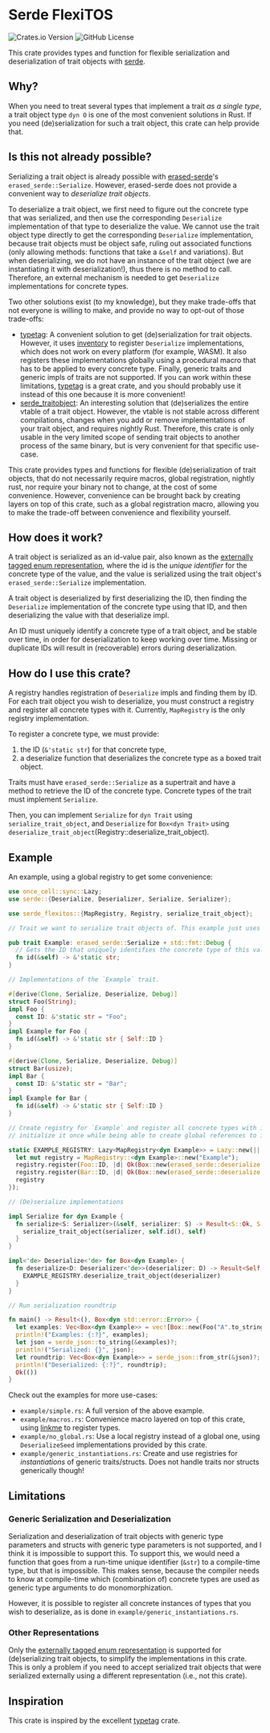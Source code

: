 # Serde FlexiTOS

![Crates.io Version](https://img.shields.io/crates/v/serde_flexitos)
![GitHub License](https://img.shields.io/github/license/Gohla/serde_flexitos)

<!-- cargo-rdme start -->

This crate provides types and function for flexible serialization and deserialization of trait objects with
[serde][serde].

## Why?

When you need to treat several types that implement a trait *as a single type*, a trait object type `dyn O` is one of
the most convenient solutions in Rust. If you need (de)serialization for such a trait object, this crate can help
provide that.

## Is this not already possible?

Serializing a trait object is already possible with [erased-serde][erased-serde]'s `erased_serde::Serialize`.
However, erased-serde does not provide a convenient way to *deserialize trait objects*.

To deserialize a trait object, we first need to figure out the concrete type that was serialized, and then use the
corresponding `Deserialize` implementation of that type to deserialize the value. We cannot use the trait object
type directly to get the corresponding `Deserialize` implementation, because trait objects must be object safe,
ruling out associated functions (only allowing methods: functions that take a `&self` and variations). But when
deserializing, we do not have an instance of the trait object (we are instantiating it with deserialization!), thus
there is no method to call. Therefore, an external mechanism is needed to get `Deserialize` implementations for
concrete types.

Two other solutions exist (to my knowledge), but they make trade-offs that not everyone is willing to make, and
provide no way to opt-out of those trade-offs:

- [typetag][typetag]: A convenient solution to get (de)serialization for trait objects. However, it uses
  [inventory][inventory] to register `Deserialize` implementations, which does not work on every platform (for
  example, WASM). It also registers these implementations globally using a procedural macro that has to be applied
  to every concrete type. Finally, generic traits and generic impls of traits are not supported.
  If you can work within these limitations, [typetag][typetag] is a great crate, and you should probably use it
  instead of this one because it is more convenient!
- [serde_traitobject][serde_traitobject]: An interesting solution that (de)serializes the entire vtable of a trait
  object. However, the vtable is not stable across different compilations, changes when you add or remove
  implementations of your trait object, and requires nightly Rust. Therefore, this crate is only usable in the very
  limited scope of sending trait objects to another process of the same binary, but is very convenient for that
  specific use-case.

This crate provides types and functions for flexible (de)serialization of trait objects, that do not necessarily
require macros, global registration, nightly rust, nor require your binary not to change, at the cost of some
convenience. However, convenience can be brought back by creating layers on top of this crate, such as a global
registration macro, allowing you to make the trade-off between convenience and flexibility yourself.

## How does it work?

A trait object is serialized as an id-value pair, also known as the [externally tagged enum representation][exttag],
where the id is the *unique identifier* for the concrete type of the value, and the value is serialized using the
trait object's `erased_serde::Serialize` implementation.

A trait object is deserialized by first deserializing the ID, then finding the `Deserialize` implementation of
the concrete type using that ID, and then deserializing the value with that deserialize impl.

An ID must uniquely identify a concrete type of a trait object, and be stable over time, in order for
deserialization to keep working over time. Missing or duplicate IDs will result in (recoverable) errors during
deserialization.

## How do I use this crate?

A registry handles registration of `Deserialize` impls and finding them by ID. For each trait object
you wish to deserialize, you must construct a registry and register all concrete types with it. Currently,
`MapRegistry` is the only registry implementation.

To register a concrete type, we must provide:

1) the ID (`&'static str`) for that concrete type,
2) a deserialize function that deserializes the concrete type as a boxed trait object.

Traits must have `erased_serde::Serialize` as a supertrait and have a method to retrieve the ID of the concrete
type. Concrete types of the trait must implement `Serialize`.

Then, you can implement `Serialize` for `dyn Trait` using  `serialize_trait_object`, and `Deserialize` for
`Box<dyn Trait>` using `deserialize_trait_object`(Registry::deserialize_trait_object).

## Example

An example, using a global registry to get some convenience:

```rust
use once_cell::sync::Lazy;
use serde::{Deserialize, Deserializer, Serialize, Serializer};

use serde_flexitos::{MapRegistry, Registry, serialize_trait_object};

// Trait we want to serialize trait objects of. This example just uses `Debug` as supertrait so we can print values.

pub trait Example: erased_serde::Serialize + std::fmt::Debug {
  // Gets the ID that uniquely identifies the concrete type of this value. Must be a method for object safety.
  fn id(&self) -> &'static str;
}

// Implementations of the `Example` trait.

#[derive(Clone, Serialize, Deserialize, Debug)]
struct Foo(String);
impl Foo {
  const ID: &'static str = "Foo";
}
impl Example for Foo {
  fn id(&self) -> &'static str { Self::ID }
}

#[derive(Clone, Serialize, Deserialize, Debug)]
struct Bar(usize);
impl Bar {
  const ID: &'static str = "Bar";
}
impl Example for Bar {
  fn id(&self) -> &'static str { Self::ID }
}

// Create registry for `Example` and register all concrete types with it. Store in static with `Lazy` to lazily
// initialize it once while being able to create global references to it.

static EXAMPLE_REGISTRY: Lazy<MapRegistry<dyn Example>> = Lazy::new(|| {
  let mut registry = MapRegistry::<dyn Example>::new("Example");
  registry.register(Foo::ID, |d| Ok(Box::new(erased_serde::deserialize::<Foo>(d)?)));
  registry.register(Bar::ID, |d| Ok(Box::new(erased_serde::deserialize::<Bar>(d)?)));
  registry
});

// (De)serialize implementations

impl Serialize for dyn Example {
  fn serialize<S: Serializer>(&self, serializer: S) -> Result<S::Ok, S::Error> {
    serialize_trait_object(serializer, self.id(), self)
  }
}

impl<'de> Deserialize<'de> for Box<dyn Example> {
  fn deserialize<D: Deserializer<'de>>(deserializer: D) -> Result<Self, D::Error> {
    EXAMPLE_REGISTRY.deserialize_trait_object(deserializer)
  }
}

// Run serialization roundtrip

fn main() -> Result<(), Box<dyn std::error::Error>> {
  let examples: Vec<Box<dyn Example>> = vec![Box::new(Foo("A".to_string())), Box::new(Bar(0))];
  println!("Examples: {:?}", examples);
  let json = serde_json::to_string(&examples)?;
  println!("Serialized: {}", json);
  let roundtrip: Vec<Box<dyn Example>> = serde_json::from_str(&json)?;
  println!("Deserialized: {:?}", roundtrip);
  Ok(())
}
```

Check out the examples for more use-cases:

- `example/simple.rs`: A full version of the above example.
- `example/macros.rs`: Convenience macro layered on top of this crate, using [linkme][linkme] to register types.
- `example/no_global.rs`: Use a local registry instead of a global one, using `DeserializeSeed` implementations
  provided by this crate.
- `example/generic_instantiations.rs`: Create and use registries for _instantiations_ of generic traits/structs.
  Does not handle traits nor structs generically though!

## Limitations

### Generic Serialization and Deserialization

Serialization and deserialization of trait objects with generic type parameters and structs with generic type
parameters is not supported, and I think it is impossible to support this. To support this, we would need a function
that goes from a run-time unique identifier (`&str`) to a compile-time type, but that is impossible. This makes
sense, because the compiler needs to know at compile-time which (combination of) concrete types are used as generic
type arguments to do monomorphization.

However, it is possible to register all concrete instances of types that you wish to deserialize, as is done in
`example/generic_instantiations.rs`.

### Other Representations

Only the [externally tagged enum representation][exttag] is supported for (de)serializing trait objects, to simplify
the implementations in this crate. This is only a problem if you need to accept serialized trait objects that were
serialized externally using a different representation (i.e., not this crate).

## Inspiration

This crate is inspired by the excellent [typetag][typetag] crate.

[serde]: https://crates.io/crates/serde

[erased-serde]: https://crates.io/crates/erased-serde

[exttag]: https://serde.rs/enum-representations.html#externally-tagged

[typetag]: https://crates.io/crates/typetag

[linkme]: https://crates.io/crates/linkme

[inventory]: https://crates.io/crates/inventory

[objs]: https://doc.rust-lang.org/reference/items/traits.html#object-safety

[serde_traitobject]: https://crates.io/crates/serde_traitobject

<!-- cargo-rdme end -->
